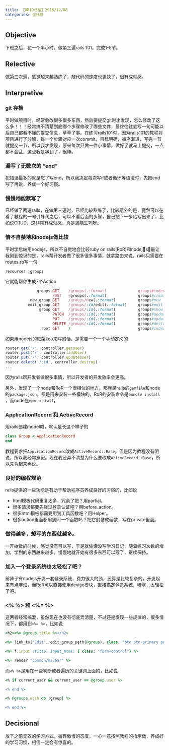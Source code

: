 ```yaml
---
title: 【ORID总结】2016/12/08
categories: 全栈营
---
```


## Objective

下班之后，花一个半小时，做第三遍rails 101，完成1-5节。

## Relective

做第三次遍，感觉越来越熟练了，敲代码的速度也更快了，很有成就感。

## Interpretive

### git 存档

平时做项目时，经常会改很多很多东西，然后要提交git时才发现，怎么修改了这么多！！！经常搞不清楚到底哪个步骤修改了哪些文件，最终往往会写一句可能以后自己都看不懂的提交信息，草草了事。在练习rails101时，因为rails101的教程对项目进行了分解，每一个步骤对应一次commit，目标明确，循序渐进，写完一节就提交一节，所以我才发现，原来每次只做一件小事情，做好了就马上提交，一点都不会乱，这点我是学到了，很棒。

### 漏写了无数次的 “end”

犯错误最多的就是忘了写end，所以我决定每次写if或者循环等语法时，先把end写了再说，养成一个好习惯。

### 慢慢地能默写了

已经做了两遍rails，在做第三遍时，已经比较熟练了，比较意外的是，竟然可以在看了教程的一句引导词之后，可以不看后面的步骤，自己把下一步给写出来了，比如说CRUD，这非常有成就感，真是熟能生巧呀。

### 情不自禁地和nodejs做比较

平时学后端用nodejs，所以不自觉地会比较ruby on rails(RoR)和nodejs，最让我刚到惊讶的是，rails帮开发者做了很多很多事情，就拿路由来说，rails只需要在routes.rb写一句

```rub
resources :groups
```

它就能帮你生成7个Action

```ruby
              groups GET    /groups(.:format)              groups#index
                     POST   /groups(.:format)              groups#create
           new_group GET    /groups/new(.:format)          groups#new
          edit_group GET    /groups/:id/edit(.:format)     groups#edit
               group GET    /groups/:id(.:format)          groups#show
                     PATCH  /groups/:id(.:format)          groups#update
                     PUT    /groups/:id(.:format)          groups#update
                     DELETE /groups/:id(.:format)          groups#destroy
                root GET    /                              groups#index
```

如果用nodejs的框架koa来写的话，是需要一个一个手动定义的

```javascript
router.get('/', controller.getUser)
router.post('/', controller.addUser)
router.put('/', controller.updateUser)
router.delete('/:id', controller.destroy)
...
```

因为rails帮开发者做很多事情，所以开发者的开发效率会更高。

另外，发现了一个node和RoR一个很相似的地方，那就是rails的`gemfile`和node的`package.json`，都是用来安装一些模块的，RoR的安装命令是`bundle install `，而node是`npm install`。

### ApplicationRecord 和 ActiveRecord

用rails创建model时，默认是长这个样子的

```ruby
class Group < ApplicationRecord
end

```

教程要求把`ApplicationRecord`改成`ActiveRecord::Base`，但是因为教程没有明说，所以我经常忘记。现在我还弄不清楚为什么要改成`ActiveRecord::Base`，所以先背起来再说。

### 良好的编程规范

rails提供的一些功能是有助于帮助程序员养成良好的习惯的，比如说

- html模板代码重复太多，冗余了把？用partial。
- 很多请求都要先经过登录认证吧？用before_action。
- 很多html模板都需要用到工具函数吧？用Helper。
- 很多action里面都用到同一个函数吗？把它封装成函数，写在private里面。

### 做得越多，想写的东西就越多。

一开始做的时候，感觉没有可以写，于是就偷懒没写学习日记，随着练习次数的增加，学到的东西越来越多，慢慢地就开始有很多东西可以写了，继续保持。

### 加入一个登录系统也太轻松了吧？

前阵子有nodejs开发一套登录系统，费力很大的劲，还算是比较复杂的，开发起来有点麻烦，而RoR可以直接使用devise模块，直接搞定登录系统，哇塞，太轻松了吧。

### <% %> 和 <%= %>

这两者经常搞混，虽然现在也没有彻底弄清楚，不过还是发现一些规律的，很多情况下，都用到`<%= %>`，比如说

```ruby
<h2><%= @group.title %></h2>

<%= link_to("Edit", edit_group_path(@group), class: "btn btn-primary pull-right") %>

<%= f.input :title, input_html: { class: "form-control"} %>

<%= render "common/navbar" %>
```

而`<% %>`是用在一些判断或者遍历的关键词上面的，比如说

```ruby
<% if current_user && current_user == @group.user %>

<% end %>
```

```ruby
<% @groups.each do |group| %>

<% end %>
```

## Decisional

放下之前无效的学习方式，摒弃傲慢的态度，一心一意按照教程的指示做，养成好的学习习惯，相信一定会有惊喜的。
